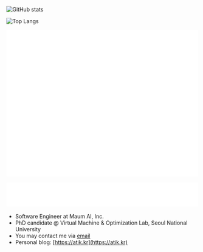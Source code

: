![GitHub stats](https://github-readme-stats-two-lovat-50.vercel.app/api?username=hletrd&show_icons=true&card_width=480&disable_animations=true&theme=dracula)

![Top Langs](https://github-readme-stats-two-lovat-50.vercel.app/api/top-langs/?username=hletrd&layout=compact&langs_count=10&size_weight=0.5&count_weight=0.5&card_width=480&disable_animations=true&theme=dracula)

![Profile](metrics-profile.svg)

![Habits](metrics-habits.svg)


* Software Engineer at Maum AI, Inc.
* PhD candidate @ Virtual Machine & Optimization Lab, Seoul National University
* You may contact me via [email](mailto:01@0101010101.com)
* Personal blog: [https://atik.kr](https://atik.kr)
